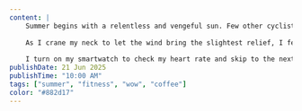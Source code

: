 ```yaml
---
content: |
    Summer begins with a relentless and vengeful sun. Few other cyclists are out today; I guess they know better.
    
    As I crane my neck to let the wind bring the slightest relief, I feel a psychic resonance with my primordial ancestors. I picture them sweating and surviving in the Serengeti, as I now sweat and survive on US Highway 36. This primal kinship with those who came before me stretches back from generation to generation, centuries stretching into millennia, fading into an endless and unfathomable past.
    
    I turn on my smartwatch to check my heart rate and skip to the next song. Pulsating through my bone conductance headphones, Sabrina Carpenter sings about coffee or some shit.
publishDate: 21 Jun 2025
publishTime: "10:00 AM"
tags: ["summer", "fitness", "wow", "coffee"]
color: "#882d17"
---
```


